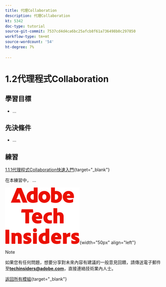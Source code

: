 ```yaml
---
title: 代理Collaboration
description: 代理Collaboration
kt: 5342
doc-type: tutorial
source-git-commit: 7537cd4d4ca6bc25afcb8f61a736498b0c297850
workflow-type: tm+mt
source-wordcount: '54'
ht-degree: 7%

---
```


# 1.2代理程式Collaboration

## 學習目標

- ...

## 先決條件

- ...

## 練習

[1.1.1代理程式Collaboration快速入門](./ex1.md){target="_blank"}

在本練習中， ...

![技術內部人士](./../../../assets/images/techinsiders.png){width="50px" align="left"}

>[!NOTE]
>
>如果您有任何問題，想要分享對未來內容有建議的一般意見回饋，請傳送電子郵件至&#x200B;**techinsiders@adobe.com**，直接連絡技術業內人士。

[返回所有模組](../../../overview.md){target="_blank"}